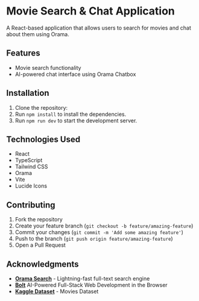 # Movie Search & Chat Application

A React-based application that allows users to search for movies and chat about them using Orama.

## Features

- Movie search functionality
- AI-powered chat interface using Orama Chatbox

## Installation

1. Clone the repository:
2. Run `npm install` to install the dependencies.
3. Run `npm run dev` to start the development server.

## Technologies Used

- React
- TypeScript
- Tailwind CSS
- Orama
- Vite
- Lucide Icons

## Contributing

1. Fork the repository
2. Create your feature branch (`git checkout -b feature/amazing-feature`)
3. Commit your changes (`git commit -m 'Add some amazing feature'`)
4. Push to the branch (`git push origin feature/amazing-feature`)
5. Open a Pull Request


## Acknowledgments

- **[Orama Search](https://orama.com/)** - Lightning-fast full-text search engine
- **[Bolt](https://bolt.new/)** AI-Powered Full-Stack Web Development in the Browser
- **[Kaggle Dataset](https://www.kaggle.com/datasets/yashgupta24/48000-movies-dataset)** - Movies Dataset



